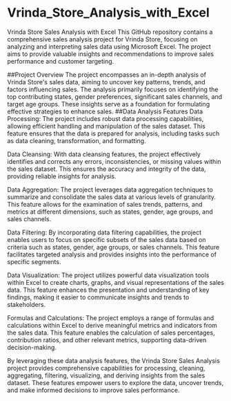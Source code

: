 # Vrinda_Store_Analysis_with_Excel
Vrinda Store Sales Analysis with Excel
This GitHub repository contains a comprehensive sales analysis project for Vrinda Store, focusing on analyzing and interpreting sales data using Microsoft Excel. The project aims to provide valuable insights and recommendations to improve sales performance and customer targeting.

##Project Overview
The project encompasses an in-depth analysis of Vrinda Store's sales data, aiming to uncover key patterns, trends, and factors influencing sales. The analysis primarily focuses on identifying the top contributing states, gender preferences, significant sales channels, and target age groups. These insights serve as a foundation for formulating effective strategies to enhance sales.
##Data Analysis Features
Data Processing: The project includes robust data processing capabilities, allowing efficient handling and manipulation of the sales dataset. This feature ensures that the data is prepared for analysis, including tasks such as data cleaning, transformation, and formatting.

Data Cleansing: With data cleansing features, the project effectively identifies and corrects any errors, inconsistencies, or missing values within the sales dataset. This ensures the accuracy and integrity of the data, providing reliable insights for analysis.

Data Aggregation: The project leverages data aggregation techniques to summarize and consolidate the sales data at various levels of granularity. This feature allows for the examination of sales trends, patterns, and metrics at different dimensions, such as states, gender, age groups, and sales channels.

Data Filtering: By incorporating data filtering capabilities, the project enables users to focus on specific subsets of the sales data based on criteria such as states, gender, age groups, or sales channels. This feature facilitates targeted analysis and provides insights into the performance of specific segments.

Data Visualization: The project utilizes powerful data visualization tools within Excel to create charts, graphs, and visual representations of the sales data. This feature enhances the presentation and understanding of key findings, making it easier to communicate insights and trends to stakeholders.

Formulas and Calculations: The project employs a range of formulas and calculations within Excel to derive meaningful metrics and indicators from the sales data. This feature enables the calculation of sales percentages, contribution ratios, and other relevant metrics, supporting data-driven decision-making.

By leveraging these data analysis features, the Vrinda Store Sales Analysis project provides comprehensive capabilities for processing, cleaning, aggregating, filtering, visualizing, and deriving insights from the sales dataset. These features empower users to explore the data, uncover trends, and make informed decisions to improve sales performance.
